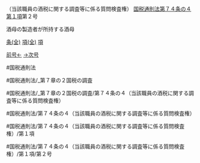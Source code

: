 （当該職員の酒税に関する調査等に係る質問検査権）
[国税通則法第７４条の４第１項](国税通則法＿＿＿＿＿第７４条の４第１項)第２号

酒母の製造者が所持する酒母

[条(全)](国税通則法＿＿＿＿＿第７４条の４_.md)    [項(全)](国税通則法＿＿＿＿＿第７４条の４第１項_.md)    [項](国税通則法＿＿＿＿＿第７４条の４第１項.md)

[前号←](国税通則法＿＿＿＿＿第７４条の４第１項第１号.md)    [→次号](国税通則法＿＿＿＿＿第７４条の４第１項第３号.md)

#国税通則法

#国税通則法/_第７章の２国税の調査

#国税通則法/_第７章の２国税の調査/第７４条の４（当該職員の酒税に関する調査等に係る質問検査権）

#国税通則法/第７４条の４（当該職員の酒税に関する調査等に係る質問検査権）

#国税通則法/第７４条の４（当該職員の酒税に関する調査等に係る質問検査権）/第１項

#国税通則法/第７４条の４（当該職員の酒税に関する調査等に係る質問検査権）/第１項/第２号

